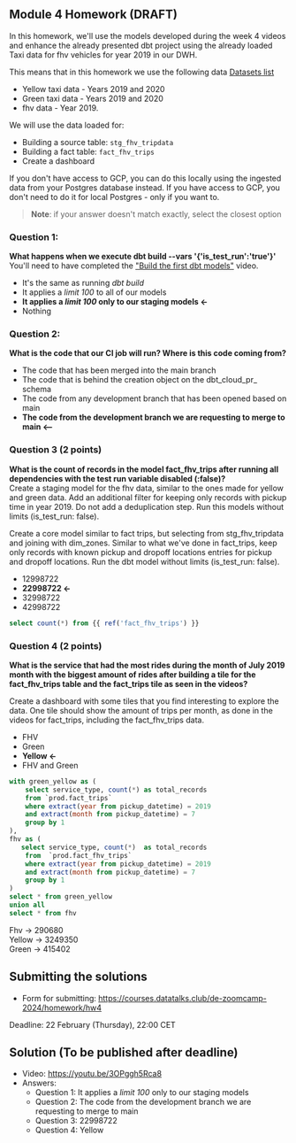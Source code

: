 ## Module 4 Homework  (DRAFT)

In this homework, we'll use the models developed during the week 4 videos and enhance the already presented dbt project using the already loaded Taxi data for fhv vehicles for year 2019 in our DWH.

This means that in this homework we use the following data [Datasets list](https://github.com/DataTalksClub/nyc-tlc-data/)
* Yellow taxi data - Years 2019 and 2020
* Green taxi data - Years 2019 and 2020 
* fhv data - Year 2019. 

We will use the data loaded for:

* Building a source table: `stg_fhv_tripdata`
* Building a fact table: `fact_fhv_trips`
* Create a dashboard 

If you don't have access to GCP, you can do this locally using the ingested data from your Postgres database
instead. If you have access to GCP, you don't need to do it for local Postgres - only if you want to.

> **Note**: if your answer doesn't match exactly, select the closest option 

### Question 1: 

**What happens when we execute dbt build --vars '{'is_test_run':'true'}'**
You'll need to have completed the ["Build the first dbt models"](https://www.youtube.com/watch?v=UVI30Vxzd6c) video. 
- It's the same as running *dbt build*
- It applies a _limit 100_ to all of our models
- **It applies a _limit 100_ only to our staging models <-**
- Nothing

### Question 2: 

**What is the code that our CI job will run? Where is this code coming from?**  

- The code that has been merged into the main branch
- The code that is behind the creation object on the dbt_cloud_pr_ schema
- The code from any development branch that has been opened based on main
- **The code from the development branch we are requesting to merge to main <--**


### Question 3 (2 points)

**What is the count of records in the model fact_fhv_trips after running all dependencies with the test run variable disabled (:false)?**  
Create a staging model for the fhv data, similar to the ones made for yellow and green data. Add an additional filter for keeping only records with pickup time in year 2019.
Do not add a deduplication step. Run this models without limits (is_test_run: false).

Create a core model similar to fact trips, but selecting from stg_fhv_tripdata and joining with dim_zones.
Similar to what we've done in fact_trips, keep only records with known pickup and dropoff locations entries for pickup and dropoff locations. 
Run the dbt model without limits (is_test_run: false).

- 12998722
- **22998722 <-**
- 32998722
- 42998722

```sql
select count(*) from {{ ref('fact_fhv_trips') }}
```

### Question 4 (2 points)

**What is the service that had the most rides during the month of July 2019 month with the biggest amount of rides after building a tile for the fact_fhv_trips table and the fact_trips tile as seen in the videos?**

Create a dashboard with some tiles that you find interesting to explore the data. One tile should show the amount of trips per month, as done in the videos for fact_trips, including the fact_fhv_trips data.

- FHV
- Green
- **Yellow <-**
- FHV and Green

```sql
with green_yellow as (
    select service_type, count(*) as total_records
    from `prod.fact_trips`
    where extract(year from pickup_datetime) = 2019
    and extract(month from pickup_datetime) = 7
    group by 1
),
fhv as (
   select service_type, count(*)  as total_records
    from  `prod.fact_fhv_trips`
    where extract(year from pickup_datetime) = 2019
    and extract(month from pickup_datetime) = 7
    group by 1 
)
select * from green_yellow
union all
select * from fhv
```

Fhv -> 290680	
Yellow -> 3249350	
Green -> 415402


## Submitting the solutions

* Form for submitting: https://courses.datatalks.club/de-zoomcamp-2024/homework/hw4

Deadline: 22 February (Thursday), 22:00 CET


## Solution (To be published after deadline)

* Video: https://youtu.be/3OPggh5Rca8
* Answers:
  * Question 1: It applies a _limit 100_ only to our staging models
  * Question 2: The code from the development branch we are requesting to merge to main
  * Question 3: 22998722
  * Question 4: Yellow
